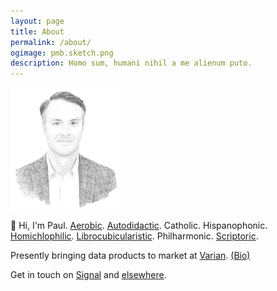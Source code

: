 ```yaml
---
layout: page
title: About
permalink: /about/
ogimage: pmb.sketch.png
description: Homo sum, humani nihil a me alienum puto.
---
```

<img src="/assets/og/pmb.sketch.png" width="35%" height="35%">

👋 Hi, I'm Paul. [Aerobic](/run/). [Autodidactic](/learning/). Catholic. Hispanophonic. [Homichlophilic](/sf/). [Librocubicularistic](/books/). Philharmonic. [Scriptoric](/blog/).

Presently bringing data products to market at <a href="https://varian.com" target="_blank">Varian</a>. [(Bio)](/bio/)

Get in touch on <a href="https://signal.org" target="_blank">Signal</a> and [elsewhere](/contact/).



